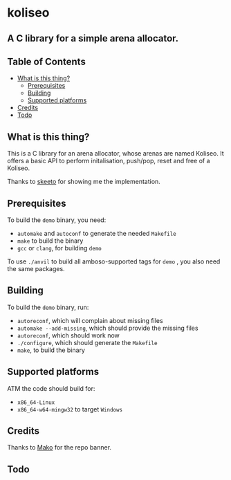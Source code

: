 # koliseo

## A C library for a simple arena allocator.

## Table of Contents

+ [What is this thing?](#witt)
  + [Prerequisites](#prerequisites)
  + [Building](#building)
  + [Supported platforms](#support)
+ [Credits](#credits)
+ [Todo](#todo)

## What is this thing? <a name = "witt"></a>

  This is a C library for an arena allocator, whose arenas are named Koliseo.
  It offers a basic API to perform initalisation, push/pop, reset and free of a Koliseo.

  Thanks to [skeeto](https://www.reddit.com/user/skeeto/) for showing me the implementation.

## Prerequisites <a name = "prerequisites"></a>

  To build the `demo` binary, you need:
  * `automake` and `autoconf` to generate the needed `Makefile`
  * `make` to build the binary
  * `gcc` or `clang`, for building `demo`

  To use `./anvil` to build all amboso-supported tags for `demo` , you also need the same packages.

## Building <a name = "building"></a>

  To build the `demo` binary, run:
  * `autoreconf`, which will complain about missing files
  * `automake --add-missing`, which should provide the missing files
  * `autoreconf`, which should work now
  * `./configure`, which should generate the `Makefile`
  * `make`, to build the binary

## Supported platforms <a name = "support"></a>

  ATM the code should build for:
  - `x86_64-Linux`
  - `x86_64-w64-mingw32` to target `Windows`

## Credits <a name = "credits"></a>

  Thanks to [Mako](https://www.instagram.com/mako_x_tattoo/) for the repo banner.

## Todo <a name = "todo"></a>
